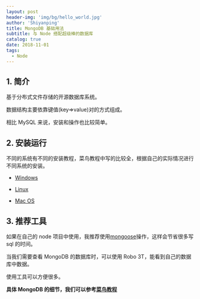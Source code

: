 ```yaml
---
layout: post
header-img: 'img/bg/hello_world.jpg'
author: 'Shiyanping'
title: MongoDB 基础用法
subtitle: 与 Node 搭配超级棒的数据库
catalog: true
date: 2018-11-01
tags:
  - Node
---
```


## 1. 简介

基于分布式文件存储的开源数据库系统。

数据结构主要依靠键值(key=>value)对的方式组成。

相比 MySQL 来说，安装和操作也比较简单。

## 2. 安装运行

不同的系统有不同的安装教程，菜鸟教程中写的比较全，根据自己的实际情况进行不同系统的安装。

- [Windows](http://www.runoob.com/mongodb/mongodb-window-install.html)

- [Linux](http://www.runoob.com/mongodb/mongodb-linux-install.html)

- [Mac OS](http://www.runoob.com/mongodb/mongodb-osx-install.html)

## 3. 推荐工具

如果在自己的 node 项目中使用，我推荐使用[mongoose](https://mongoose.shujuwajue.com/)操作，这样会节省很多写 sql 的时间。

当我们需要查看 MongoDB 的数据库时，可以使用 Robo 3T，能看到自己的数据库中数据。

使用工具可以方便很多。

**具体 MongoDB 的细节，我们可以参考[菜鸟教程](http://www.runoob.com/mongodb/mongodb-databases-documents-collections.html)**

